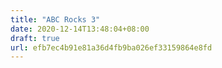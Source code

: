 ```yaml
---
title: "ABC Rocks 3"
date: 2020-12-14T13:48:04+08:00
draft: true
url: efb7ec4b91e81a36d4fb9ba026ef33159864e8fd
---
```


